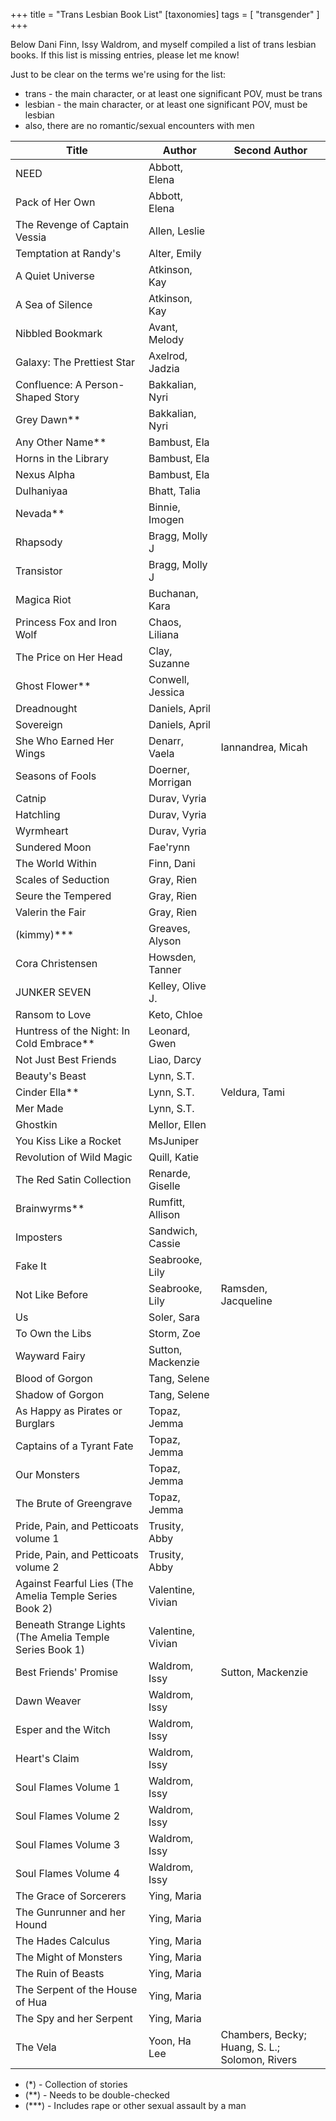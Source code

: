 +++
title = "Trans Lesbian Book List"
[taxonomies]
tags = [ "transgender" ]
+++

Below Dani Finn, Issy Waldrom, and myself compiled a list of trans lesbian books. If this list is missing entries, please let me know!

Just to be clear on the terms we're using for the list:

- trans - the main character, or at least one significant POV, must be trans
- lesbian - the main character, or at least one significant POV, must be lesbian
- also, there are no romantic/sexual encounters with men

| Title                                                    | Author            | Second Author                                  |
| -------------------------------------------------------- | ----------------- | ---------------------------------------------- |
| NEED                                                     | Abbott, Elena     |                                                |
| Pack of Her Own                                          | Abbott, Elena     |                                                |
| The Revenge of Captain Vessia                            | Allen, Leslie     |                                                |
| Temptation at Randy's                                    | Alter, Emily      |                                                |
| A Quiet Universe                                         | Atkinson, Kay     |                                                |
| A Sea of Silence                                         | Atkinson, Kay     |                                                |
| Nibbled Bookmark                                         | Avant, Melody     |                                                |
| Galaxy: The Prettiest Star                               | Axelrod, Jadzia   |                                                |
| Confluence: A Person-Shaped Story                        | Bakkalian, Nyri   |                                                |
| Grey Dawn\*\*                                            | Bakkalian, Nyri   |                                                |
| Any Other Name\*\*                                       | Bambust, Ela      |                                                |
| Horns in the Library                                     | Bambust, Ela      |                                                |
| Nexus Alpha                                              | Bambust, Ela      |                                                |
| Dulhaniyaa                                               | Bhatt, Talia      |                                                |
| Nevada\*\*                                               | Binnie, Imogen    |                                                |
| Rhapsody                                                 | Bragg, Molly J    |                                                |
| Transistor                                               | Bragg, Molly J    |                                                |
| Magica Riot                                              | Buchanan, Kara    |                                                |
| Princess Fox and Iron Wolf                               | Chaos, Liliana    |                                                |
| The Price on Her Head                                    | Clay, Suzanne     |                                                |
| Ghost Flower\*\*                                         | Conwell, Jessica  |                                                |
| Dreadnought                                              | Daniels, April    |                                                |
| Sovereign                                                | Daniels, April    |                                                |
| She Who Earned Her Wings                                 | Denarr, Vaela     | Iannandrea, Micah                              |
| Seasons of Fools                                         | Doerner, Morrigan |                                                |
| Catnip                                                   | Durav, Vyria      |                                                |
| Hatchling                                                | Durav, Vyria      |                                                |
| Wyrmheart                                                | Durav, Vyria      |                                                |
| Sundered Moon                                            | Fae'rynn          |                                                |
| The World Within                                         | Finn, Dani        |                                                |
| Scales of Seduction                                      | Gray, Rien        |                                                |
| Seure the Tempered                                       | Gray, Rien        |                                                |
| Valerin the Fair                                         | Gray, Rien        |                                                |
| (kimmy)\*\*\*                                            | Greaves, Alyson   |                                                |
| Cora Christensen                                         | Howsden, Tanner   |                                                |
| JUNKER SEVEN                                             | Kelley, Olive J.  |                                                |
| Ransom to Love                                           | Keto, Chloe       |                                                |
| Huntress of the Night: In Cold Embrace\*\*               | Leonard, Gwen     |                                                |
| Not Just Best Friends                                    | Liao, Darcy       |                                                |
| Beauty's Beast                                           | Lynn, S.T.        |                                                |
| Cinder Ella\*\*                                          | Lynn, S.T.        | Veldura, Tami                                  |
| Mer Made                                                 | Lynn, S.T.        |                                                |
| Ghostkin                                                 | Mellor, Ellen     |                                                |
| You Kiss Like a Rocket                                   | MsJuniper         |                                                |
| Revolution of Wild Magic                                 | Quill, Katie      |                                                |
| The Red Satin Collection                                 | Renarde, Giselle  |                                                |
| Brainwyrms\*\*                                           | Rumfitt, Allison  |                                                |
| Imposters                                                | Sandwich, Cassie  |                                                |
| Fake It                                                  | Seabrooke, Lily   |                                                |
| Not Like Before                                          | Seabrooke, Lily   | Ramsden, Jacqueline                            |
| Us                                                       | Soler, Sara       |                                                |
| To Own the Libs                                          | Storm, Zoe        |                                                |
| Wayward Fairy                                            | Sutton, Mackenzie |                                                |
| Blood of Gorgon                                          | Tang, Selene      |                                                |
| Shadow of Gorgon                                         | Tang, Selene      |                                                |
| As Happy as Pirates or Burglars                          | Topaz, Jemma      |                                                |
| Captains of a Tyrant Fate                                | Topaz, Jemma      |                                                |
| Our Monsters                                             | Topaz, Jemma      |                                                |
| The Brute of Greengrave                                  | Topaz, Jemma      |                                                |
| Pride, Pain, and Petticoats volume 1                     | Trusity, Abby     |                                                |
| Pride, Pain, and Petticoats volume 2                     | Trusity, Abby     |                                                |
| Against Fearful Lies (The Amelia Temple Series Book 2)   | Valentine, Vivian |                                                |
| Beneath Strange Lights (The Amelia Temple Series Book 1) | Valentine, Vivian |                                                |
| Best Friends' Promise                                    | Waldrom, Issy     | Sutton, Mackenzie                              |
| Dawn Weaver                                              | Waldrom, Issy     |                                                |
| Esper and the Witch                                      | Waldrom, Issy     |                                                |
| Heart's Claim                                            | Waldrom, Issy     |                                                |
| Soul Flames Volume 1                                     | Waldrom, Issy     |                                                |
| Soul Flames Volume 2                                     | Waldrom, Issy     |                                                |
| Soul Flames Volume 3                                     | Waldrom, Issy     |                                                |
| Soul Flames Volume 4                                     | Waldrom, Issy     |                                                |
| The Grace of Sorcerers                                   | Ying, Maria       |                                                |
| The Gunrunner and her Hound                              | Ying, Maria       |                                                |
| The Hades Calculus                                       | Ying, Maria       |                                                |
| The Might of Monsters                                    | Ying, Maria       |                                                |
| The Ruin of Beasts                                       | Ying, Maria       |                                                |
| The Serpent of the House of Hua                          | Ying, Maria       |                                                |
| The Spy and her Serpent                                  | Ying, Maria       |                                                |
| The Vela                                                 | Yoon, Ha Lee      | Chambers, Becky; Huang, S. L.; Solomon, Rivers |

- (\*) - Collection of stories
- (\*\*) - Needs to be double-checked
- (\*\*\*) - Includes rape or other sexual assault by a man
